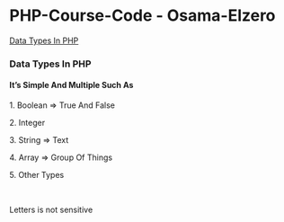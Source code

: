 # PHP-Course-Code - Osama-Elzero
<a href="#types"> Data Types In PHP </a><br>

<h3 id = "types">Data Types In PHP</h3>
<h4>It’s Simple And Multiple Such As</h4>
<p>1. Boolean ⇒ True And False</p>
<p>2. Integer</p>
<p>3. String ⇒ Text</p>
<p>4. Array ⇒ Group Of Things</p>
<p>5. Other Types</p>

<br> <p>Letters is not sensitive</p>
